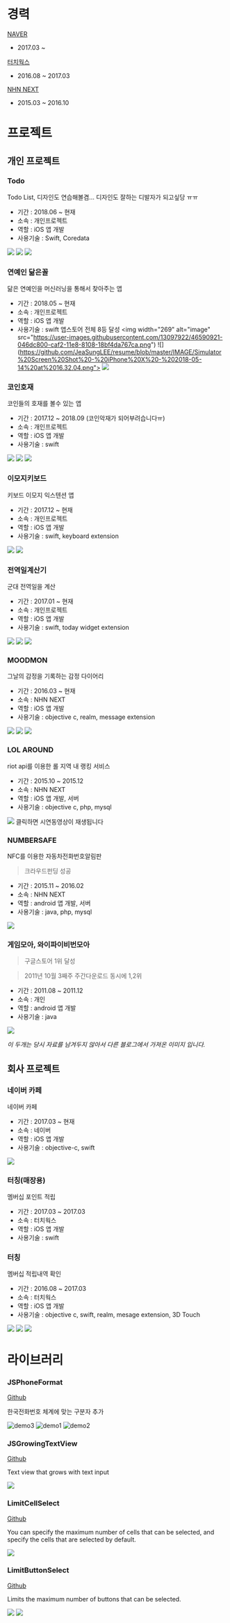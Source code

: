 # 경력
[NAVER](http://www.naver.com/)
- 2017.03 ~ 

[터치웍스](http://www.mytouching.com/)
- 2016.08 ~ 2017.03

[NHN NEXT](http://www.nhnnext.org/)
- 2015.03 ~ 2016.10

# 프로젝트
## 개인 프로젝트
### Todo
Todo List, 디자인도 연습해볼겸... 디자인도 잘하는 디발자가 되고싶당 ㅠㅠ
- 기간 : 2018.06 ~ 현재
- 소속 : 개인프로젝트
- 역할 : iOS 앱 개발
- 사용기술 : Swift, Coredata

![](https://github.com/JeaSungLEE/resume/blob/master/IMAGE/todo1.png)
![](https://github.com/JeaSungLEE/resume/blob/master/IMAGE/todo2.png)
![](https://github.com/JeaSungLEE/resume/blob/master/IMAGE/todo3.png)

### 연예인 닮은꼴
닮은 연예인을 머신러닝을 통해서 찾아주는 앱
- 기간 : 2018.05 ~ 현재
- 소속 : 개인프로젝트
- 역할 : iOS 앱 개발
- 사용기술 : swift
앱스토어 전체 8등 달성
<img width="269" alt="image" src="https://user-images.githubusercontent.com/13097922/46590921-046dc800-caf2-11e8-8108-18bf4da767ca.png")
![](https://github.com/JeaSungLEE/resume/blob/master/IMAGE/Simulator%20Screen%20Shot%20-%20iPhone%20X%20-%202018-05-14%20at%2016.32.04.png">
![](https://github.com/JeaSungLEE/resume/blob/master/IMAGE/Simulator%20Screen%20Shot%20-%20iPhone%20X%20-%202018-05-14%20at%2016.32.16.png)

### 코인호재
코인들의 호재를 볼수 있는 앱
- 기간 : 2017.12 ~ 2018.09 (코인악재가 되어부려습니다ㅠ)
- 소속 : 개인프로젝트
- 역할 : iOS 앱 개발
- 사용기술 : swift

![](https://github.com/JeaSungLEE/resume/blob/master/IMAGE/coin1.jpg)
![](https://github.com/JeaSungLEE/resume/blob/master/IMAGE/coin2.jpg)
![](https://github.com/JeaSungLEE/resume/blob/master/IMAGE/coin3.jpg)

### 이모지키보드
키보드 이모지 익스텐션 앱
- 기간 : 2017.12 ~ 현재
- 소속 : 개인프로젝트
- 역할 : iOS 앱 개발
- 사용기술 : swift, keyboard extension

![](https://github.com/JeaSungLEE/resume/blob/master/IMAGE/second.jpg)
![](https://github.com/JeaSungLEE/resume/blob/master/IMAGE/third.jpg)


### 전역일계산기
군대 전역일을 계산
- 기간 : 2017.01 ~ 현재
- 소속 : 개인프로젝트
- 역할 : iOS 앱 개발
- 사용기술 : swift, today widget extension

![](https://github.com/JeaSungLEE/Intro/blob/master/IMAGE/Simulator%20Screen%20Shot%209%20Jan%202017%2C%201.47.33%20PM.png)
![](https://github.com/kaskay/intro/blob/master/IMAGE/Simulator%20Screen%20Shot%209%20Jan%202017,%201.47.35%20PM.png)
![](https://github.com/kaskay/intro/blob/master/IMAGE/Simulator%20Screen%20Shot%209%20Jan%202017,%201.48.34%20PM.png)

### MOODMON
그날의 감정을 기록하는 감정 다이어리
- 기간 : 2016.03 ~ 현재
- 소속 : NHN NEXT
- 역할 : iOS 앱 개발
- 사용기술 : objective c, realm, message extension

![](https://github.com/kaskay/intro/blob/master/IMAGE/IMG_0584.PNG)
![](https://github.com/kaskay/intro/blob/master/IMAGE/IMG_0585.PNG)
![](https://github.com/kaskay/intro/blob/master/IMAGE/IMG_0586.PNG)

### LOL AROUND
riot api를 이용한 롤 지역 내 랭킹 서비스
- 기간 : 2015.10 ~ 2015.12
- 소속 : NHN NEXT
- 역할 : iOS 앱 개발, 서버
- 사용기술 : objective c, php, mysql

[![](https://github.com/kaskay/intro/blob/master/IMAGE/IMG_0587.PNG)](https://drive.google.com/file/d/0B_UxXrNP3BHjRHUwTUZfcVhaQmc/view)
클릭하면 시연동영상이 재생됩니다

### NUMBERSAFE
NFC를 이용한 자동차전화번호알림판
> 크라우드펀딩 성공

- 기간 : 2015.11 ~ 2016.02
- 소속 : NHN NEXT
- 역할 : android 앱 개발, 서버
- 사용기술 : java, php, mysql

![](https://github.com/kaskay/intro/blob/master/IMAGE/numbersafe.png)

### 게임모아, 와이파이비번모아
> 구글스토어 1위 달성

> 2011년 10월 3째주 주간다운로드 동시에 1,2위

- 기간 : 2011.08 ~ 2011.12
- 소속 : 개인
- 역할 : android 앱 개발
- 사용기술 : java


![](https://github.com/kaskay/intro/blob/master/IMAGE/%EA%B2%8C%EC%9E%84%EB%AA%A8%EC%95%84_%EC%99%80%EC%9D%B4%ED%8C%8C%EC%9D%B4%EB%AA%A8%EC%95%84.png)

*이 두개는 당시 자료를 남겨두지 않아서 다른 블로그에서 가져온 이미지 입니다.*

## 회사 프로젝트
### 네이버 카페
네이버 카페
- 기간 : 2017.03 ~ 현재
- 소속 : 네이버
- 역할 : iOS 앱 개발
- 사용기술 : objective-c, swift

![](https://github.com/JeaSungLEE/resume/blob/master/IMAGE/Simulator%20Screen%20Shot%20-%20iPhone%20X%20-%202018-05-14%20at%2016.37.52.png)

### 터칭(매장용)
멤버십 포인트 적립
- 기간 : 2017.03 ~ 2017.03
- 소속 : 터치웍스
- 역할 : iOS 앱 개발
- 사용기술 : swift

### 터칭
멤버십 적립내역 확인
- 기간 : 2016.08 ~ 2017.03
- 소속 : 터치웍스
- 역할 : iOS 앱 개발
- 사용기술 : objective c, swift, realm, mesage extension, 3D Touch

![](https://github.com/kaskay/intro/blob/master/IMAGE/IMG_0588.PNG)
![](https://github.com/kaskay/intro/blob/master/IMAGE/IMG_0589.PNG)
![](https://github.com/kaskay/intro/blob/master/IMAGE/IMG_0590.PNG)

# 라이브러리
### JSPhoneFormat
[Github](https://github.com/kaskay/JSPhoneFormat)

한국전화번호 체계에 맞는 구분자 추가

![demo3](https://github.com/JeaSungLEE/JSPhoneFormat/blob/master/Demo/demo3.gif)
![demo1](https://github.com/JeaSungLEE/JSPhoneFormat/blob/master/Demo/demo1.gif)
![demo2](https://github.com/JeaSungLEE/JSPhoneFormat/blob/master/Demo/demo2.gif)

### JSGrowingTextView
[Github](https://github.com/kaskay/JSGrowingTextView)

Text view that grows with text input

![](https://github.com/JeaSungLEE/JSGrowingTextView/blob/master/intro.gif)

### LimitCellSelect
[Github](https://github.com/kaskay/LimitCellSelect)

You can specify the maximum number of cells that can be selected, and specify the cells that are selected by default.

![](https://github.com/kaskay/LimitCellSelect/raw/master/Image/LimitCellSelect.gif)

### LimitButtonSelect
[Github](https://github.com/kaskay/LimitButtonSelect)

Limits the maximum number of buttons that can be selected.

![](https://github.com/kaskay/LimitButtonSelect/raw/master/Image/limitButtonSelect.gif)
![](https://github.com/kaskay/LimitButtonSelect/raw/master/Image/limitButtonSelect2.gif)


